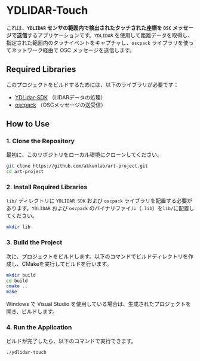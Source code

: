 # YDLIDAR-Touch

これは、**`YDLIDAR` センサの範囲内で検出されたタッチされた座標を `OSC` メッセージで送信**するアプリケーションです。`YDLIDAR` を使用して距離データを取得し、指定された範囲内のタッチイベントをキャプチャし、`oscpack` ライブラリを使ってネットワーク経由で OSC メッセージを送信します。

## Required Libraries

このプロジェクトをビルドするためには、以下のライブラリが必要です：

- [YDLidar-SDK](https://github.com/YDLIDAR/YDLidar-SDK) （LIDARデータの処理）
- [oscpack](http://www.audiomulch.com/~rossb/code/oscpack/) （OSCメッセージの送受信）

## How to Use

### 1. Clone the Repository

最初に、このリポジトリをローカル環境にクローンしてください。

```bash
git clone https://github.com/akkunlab/art-project.git
cd art-project
```

### 2. Install Required Libraries

`lib/` ディレクトリに `YDLIDAR SDK` および `oscpack` ライブラリを配置する必要があります。`YDLIDAR` および `oscpack` のバイナリファイル（`.lib`）を`lib/`に配置してください。

```bash
mkdir lib
```

### 3. Build the Project

次に、プロジェクトをビルドします。以下のコマンドでビルドディレクトリを作成し、CMakeを実行してビルドを行います。

```bash
mkdir build
cd build
cmake ..
make
```

Windows で Visual Studio を使用している場合は、生成されたプロジェクトを開き、ビルドします。

### 4. Run the Application

ビルドが完了したら、以下のコマンドで実行できます。

```bash
./ydlidar-touch
```
